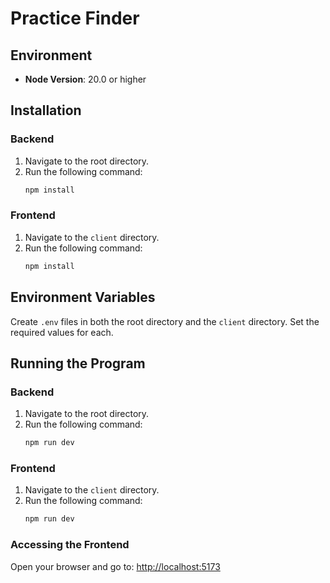 # Practice Finder

## Environment
- **Node Version**: 20.0 or higher

## Installation

### Backend
1. Navigate to the root directory.
2. Run the following command:
   ```bash
   npm install
   ```

### Frontend
1. Navigate to the `client` directory.
2. Run the following command:
   ```bash
   npm install
   ```

## Environment Variables
Create `.env` files in both the root directory and the `client` directory. Set the required values for each.

## Running the Program

### Backend
1. Navigate to the root directory.
2. Run the following command:
   ```bash
   npm run dev
   ```

### Frontend
1. Navigate to the `client` directory.
2. Run the following command:
   ```bash
   npm run dev
   ```

### Accessing the Frontend
Open your browser and go to: [http://localhost:5173](http://localhost:5173)